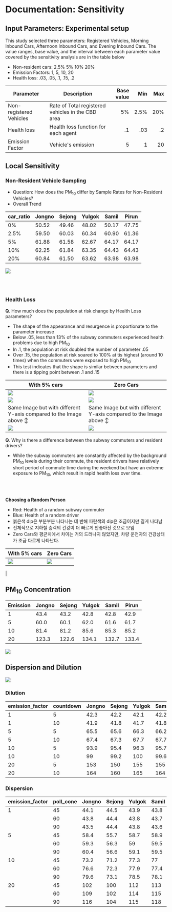 # Documentation: Sensitivity
## Input Parameters: Experimental setup

This study selected three parameters: Registered Vehicles, Morning Inbound Cars, Afternoon Inbound Cars, and Evening Inbound Cars. The value ranges, base value, and the interval between each parameter value covered by the sensitivity analysis are in the table below

* Non-resident cars: 2.5% 5% 10% 20%
* Emission Factors: 1, 5, 10, 20
* Health loss: .03, .05, .1, .15, .2


| Parameter           | Description                                       | Base value | Min    | Max   |
|---------------------|---------------------------------------------------|-----------:|-------:|------:|
| Non-registered Vehicles | Rate of Total registered vehicles in the CBD area | 5%        | 2.5%    | 20%   |
| Health loss         | Health loss function for each agent               | .1        | .03    | .2   |
|Emission Factor         | Vehicle's emission     | 5        | 1    | 20   |

<!--
## Design: A two step process
This study considers two sensitivity tests, locally and globally. Local sensitivity, also known as one-factor-at-a-time method, adjusts one factor while holding the others. Global sensitivity looks at all the possible combinations.


![](https://i.imgur.com/3Ncy2dt.png)
-->

## Local Sensitivity
### Non-Resident Vehicle Sampling
* Question: How does the PM<sub>10</sub> differ by Sample Rates for Non-Resident Vehicles?
* Overall Trend


| car_ratio | Jongno | Sejong | Yulgok | Samil | Pirun |
|-----------|--------|--------|--------|-------|-------|
| 0%        | 50.52  | 49.46  | 48.02  | 50.17 | 47.75 |
| 2.5%      | 59.50  | 60.03  | 60.34  | 60.90 | 61.36 |
| 5%        | 61.88  | 61.58  | 62.67  | 64.17 | 64.17  |
| 10%       | 62.25  | 61.84  | 63.35  | 64.43 | 64.43 |
| 20%       | 60.84  | 61.50  | 63.62  | 63.98 | 63.98 |


![](https://i.imgur.com/6StPV0M.png)


<br><br>


### Health Loss
**Q**. How much does the population at risk change by Health Loss parameters?
* The shape of the appearance and resurgence is proportionate to the parameter increase
* Below .05, less than 13% of the subway commuters experienced health problems due to high PM<sub>10</sub>
* In .1, the population at risk doubled the number of parameter .05
* Over .15, the population at risk soared to 100% at tis highest (around 10 times) when the commuters were exposed to high PM<sub>10</sub>
* This test indicates that the shape is similar between parameters and there is a tipping point between .1 and .15

| With 5% cars | Zero Cars |
|-----------|--------|
|![](https://i.imgur.com/Zha2t7i.png) |![](https://i.imgur.com/s8tAUhq.png) |
|![](https://i.imgur.com/ZX42O7W.png) |![](https://i.imgur.com/Zc9SKdQ.png) |
| Same Image but with different Y-axis compared to the Image above ↕ |Same Image but with different Y-axis compared to the Image above ↕ |
|![](https://i.imgur.com/zLzb9yz.png) |![](https://i.imgur.com/5ZRDY9m.png) |




**Q**. Why is there a difference between the subway commuters and resident drivers?

* While the subway commuters are constantly affected by the background PM<sub>10</sub> levels during their commute, the resident drivers have relatively short period of commute time during the weekend but have an extreme exposure to PM<sub>10</sub>, which result in rapid health loss over time. 

<br><br>

 **Choosing a Random Person**

* Red: Health of a random subway commuter
* Blue: Health of a random driver
* 붉은색 dip은 부분부분 나타나는 데 반해 파란색의 dip은 조금이지만 길게 나타남
* 전체적으로 지하철 승객의 건강이 더 빠르게 안좋아진 것으로 보임
* Zero Cars와 평균치에서 차이는 거의 드러나지 않았지만, 차량 운전자의 건강상태가 조금 다르게 나타난다. 

| With 5% cars | Zero Cars |
|-----------|--------|
|![](https://i.imgur.com/rhBHTWD.png) |![](https://i.imgur.com/UnMXKXy.png)
 |







## PM<sub>10</sub> Concentration


| Emission | Jongno | Sejong | Yulgok | Samil | Pirun |
|-----------------|--------|--------|--------|-------|-------|
| 1               | 43.4   | 43.2   | 42.8   | 42.8  | 42.9  |
| 5               | 60.0   | 60.1   | 62.0   | 61.6  | 61.7  |
| 10              | 81.4   | 81.2   | 85.6   | 85.3  | 85.2  |
| 20              | 123.3  | 122.6  | 134.1  | 132.7 | 133.4 |

![](https://i.imgur.com/XngGO12.png)


## Dispersion and Dilution
![](https://i.imgur.com/13IecEv.png)

### Dilution

| emission_factor 	| countdown 	| Jongno 	| Sejong 	| Yulgok 	| Samil 	| Pirun 	|
|-----------------	|-----------	|--------	|--------	|--------	|-------	|-------	|
| 1               	| 5         	| 42.3   	| 42.2   	| 42.1   	| 42.2  	| 42    	|
| 1               	| 10        	| 41.9   	| 41.8   	| 41.7   	| 41.8  	| 41.7  	|
| 5               	| 5         	| 65.5   	| 65.6   	| 66.3   	| 66.2  	| 67.1  	|
| 5               	| 10        	| 67.4   	| 67.3   	| 67.7   	| 67.7  	| 68.5  	|
| 10              	| 5         	| 93.9   	| 95.4   	| 96.3   	| 95.7  	| 98.7  	|
| 10              	| 10        	| 99     	| 99.2   	| 100    	| 99.6  	| 102   	|
| 20              	| 5         	| 153    	| 150    	| 155    	| 155   	| 159   	|
| 20              	| 10        	| 164    	| 160    	| 165    	| 164   	| 167   	|


### Dispersion

| emission_factor 	| poll_cone 	| Jongno 	| Sejong 	| Yulgok 	| Samil 	| Pirun 	|
|-----------------	|-----------	|--------	|--------	|--------	|-------	|-------	|
| 1               	| 45        	| 44.1   	| 44.5   	| 43.9   	| 43.8  	| 43.9  	|
|                 	| 60        	| 43.8   	| 44.4   	| 43.8   	| 43.7  	| 43.7  	|
|                 	| 90        	| 43.5   	| 44.4   	| 43.8   	| 43.6  	| 43.7  	|
| 5               	| 45        	| 58.4   	| 55.7   	| 58.7   	| 58.9  	| 60.1  	|
|                 	| 60        	| 59.3   	| 56.3   	| 59     	| 59.5  	| 60.4  	|
|                 	| 90        	| 60.4   	| 56.6   	| 59.1   	| 59.5  	| 60.8  	|
| 10              	| 45        	| 73.2   	| 71.2   	| 77.3   	| 77    	| 80.5  	|
|                 	| 60        	| 76.6   	| 72.3   	| 77.9   	| 77.4  	| 81    	|
|                 	| 90        	| 79.6   	| 73.1   	| 78.5   	| 78.1  	| 81.8  	|
| 20              	| 45        	| 102    	| 100    	| 112    	| 113   	| 118   	|
|                 	| 60        	| 109    	| 102    	| 114    	| 115   	| 120   	|
|                 	| 90        	| 116    	| 104    	| 115    	| 118   	| 120   	|

